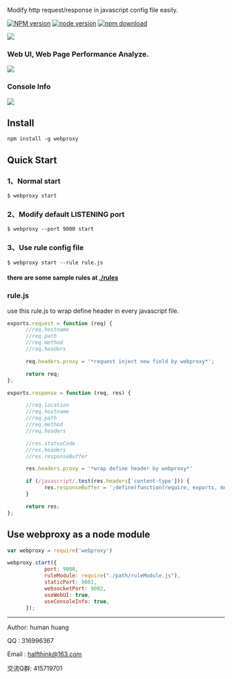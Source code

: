Modify http request/response in javascript config file easily.

[![NPM version][npm-image]][npm-url]
[![node version][node-image]][node-url]
[![npm download][download-image]][download-url]

[npm-image]: https://img.shields.io/npm/v/webproxy.svg?style=flat-square
[npm-url]: https://npmjs.org/package/webproxy
[node-image]: https://img.shields.io/badge/node.js-%3E=_0.10-green.svg?style=flat-square
[node-url]: http://nodejs.org/download/
[download-image]: https://img.shields.io/npm/dm/webproxy.svg?style=flat-square
[download-url]: https://npmjs.org/package/webproxy


![](https://i.alipayobjects.com/i/ecmng/png/201502/4LzAfblxIr.png)

### Web UI, Web Page Performance Analyze.

![](https://i.alipayobjects.com/i/ecmng/png/201503/4VlkyBwwqb.png)

### Console Info

![](https://i.alipayobjects.com/i/ecmng/png/201503/4Vlo4OV1oD.png)

Install
--------------

```
npm install -g webproxy
```


Quick Start
--------------

### 1、Normal start
```
$ webproxy start
```

### 2、Modify default LISTENING port
```
$ webproxy --port 9000 start
```

### 3、Use rule config file
```
$ webproxy start --rule rule.js
```

####  there are some sample rules at [./rules](http://git.oschina.net/human/webproxy/tree/master/rules)

### rule.js
use this rule.js to wrap define header in every javascript file.
```javascript
exports.request = function (req) {
      //req.hostname
      //req.path
      //req.method
      //req.headers

      req.headers.proxy = '*request inject new field by webproxy*';

      return req;
};

exports.response = function (req, res) {

      //req.location
      //req.hostname
      //req.path
      //req.method
      //req.headers

      //res.statusCode
      //res.headers
      //res.responseBuffer

      res.headers.proxy = '*wrap define header by webproxy*'

      if (/javascript/.test(res.headers['content-type'])) {
            res.responseBuffer = ';define(function(require, exports, module){' + res.responseBuffer + '});';
      }

      return res;
};
```


Use webproxy as a node module
--------------

```javascript
var webproxy = require('webproxy')

webproxy.start({
            port: 9000,
            ruleModule: require("./path/ruleModule.js"),
            staticPort: 9001,
            websocketPort: 9002,
            useWebUI: true,
            useConsoleInfo: true,
      });
```


--------------

Author: human huang

QQ    : 316996367

Email : halfthink@163.com

交流Q群: 415719701
